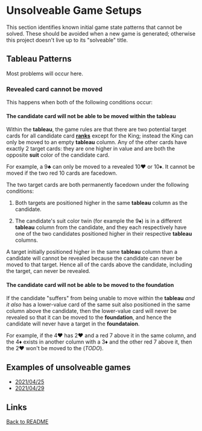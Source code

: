# Unsolveable Game Setups

This section identifies known initial game state patterns that cannot be solved.  These should be avoided when a new game is generated; otherwise this project doesn't live up to its "solveable" title.

## Tableau Patterns

Most problems will occur here.

### Revealed card cannot be moved

This happens when both of the following conditions occur:

#### The candidate card will not be able to be moved within the **tableau**

Within the **tableau**, the game rules are that there are two potential target cards for all candidate card **[ranks](https://en.wikipedia.org/wiki/Standard_52-card_deck#Composition)** except for the King; instead the King can only be moved to an empty **tableau** column.  Any of the other cards have exactly 2 target cards: they are one higher in value and are both the opposite **suit** color of the candidate card.

For example, a 9♣️ can only be moved to a revealed 10❤️ or 10♦️.  It cannot be moved if the two red 10 cards are facedown.

The two target cards are both permanently facedown under the following conditions:

1. Both targets are positioned higher in the same **tableau** column as the candidate.

1. The candidate's suit color twin (for example the 9♠️) is in a different **tableau** column from the candidate, and they each respectively have one of the two candidates positioned higher in their respective **tableau** columns.

A target initially positioned higher in the same **tableau** column than a candidate will cannot be revealed because the candidate can never be moved to that target. Hence all of the cards above the candidate, including the target, can never be revealed.

#### The candidate card will not be able to be moved to the **foundation**

If the candidate "suffers" from being unable to move within the **tableau** *and it also*
has a lower-value card of the same suit also positioned in the same column above the candidate, then the lower-value card will never be revealed so that it can be moved to the **foundation**, and hence the candidate will never have a target in the **foundataion**.

For example, if the 4❤️ has 2❤️ and a red 7 above it in the same column, and the 4♦️ exists in another column with a 3♦️ and the other red 7 above it, then the 2❤️ won't be moved to the (*TODO*).

## Examples of unsolveable games

* [2021/04/25](/docs/impossibleGames/2021-04-25.md)
* [2021/04/29](/docs/impossibleGames/2021-04-29.md)

## Links

[Back to README](/README.md)
